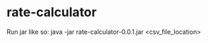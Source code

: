 # rate-calculator

Run jar like so: 
java -jar rate-calculator-0.0.1.jar <csv_file_location> <amount>
